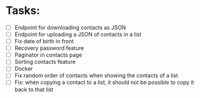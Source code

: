 # Tasks:
- [ ] Endpoint for downloading contacts as JSON
- [ ] Endpoint for uploading a JSON of contacts in a list
- [ ] Fix date of birth in front
- [ ] Recovery password feature
- [ ] Paginator in contacts page
- [ ] Sorting contacts feature
- [ ] Docker
- [ ] Fix random order of contacts when showing the contacts of a list
- [ ] Fix: when copying a contact to a list, it should not be possible to copy it back to that list